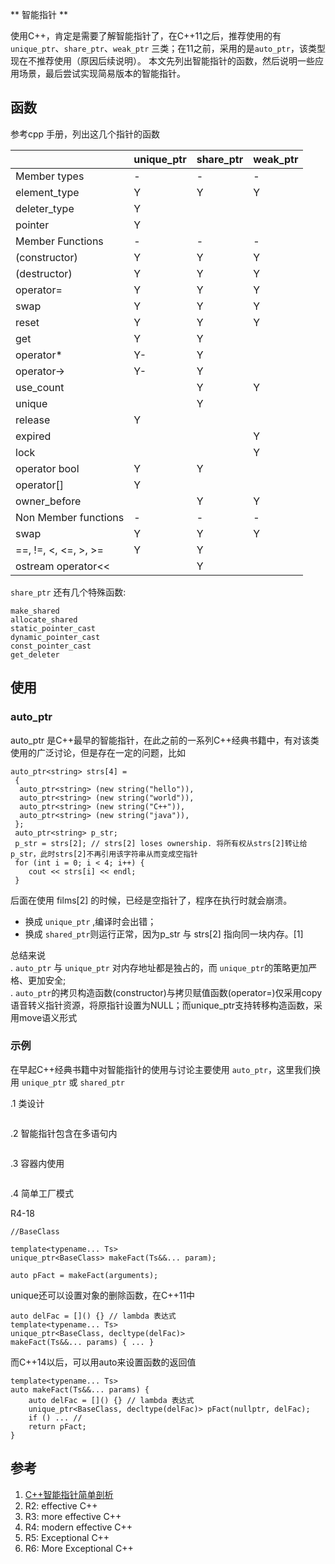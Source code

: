 ** 智能指针 **

 使用C++，肯定是需要了解智能指针了，在C++11之后，推荐使用的有 `unique_ptr`、`share_ptr`、`weak_ptr` 三类；在11之前，采用的是`auto_ptr`，该类型现在不推荐使用（原因后续说明）。
 本文先列出智能指针的函数，然后说明一些应用场景，最后尝试实现简易版本的智能指针。

## 函数

参考cpp 手册，列出这几个指针的函数

|  | unique_ptr | share_ptr | weak_ptr |
| --- | --- | --- | --- |
| Member types | - | - | - |
| element_type | Y | Y | Y |
| deleter_type | Y | | |
| pointer | Y  | | |
| Member Functions | - | - | - |
| (constructor) | Y | Y | Y |
| (destructor) | Y | Y | Y |
| operator= | Y | Y | Y |
| swap | Y | Y | Y |
| reset | Y | Y | Y |
| get | Y | Y |  |
| operator* | Y- | Y | |
| operator-> | Y- | Y | |
| use_count |  | Y | Y |
| unique | | Y | |
| release | Y | | |
| expired | | | Y |
| lock | | | Y |
| operator bool | Y | Y | |
| operator[] | Y | | |
| owner_before | | Y | Y |
| Non Member functions | - | - | - |
| swap | Y | Y | Y |
| ==, !=, <, <=, >, >= | Y | Y | |
| ostream operator<< | | Y | |

`share_ptr` 还有几个特殊函数:
```
make_shared
allocate_shared
static_pointer_cast
dynamic_pointer_cast
const_pointer_cast
get_deleter
```

## 使用

### auto_ptr

auto_ptr 是C++最早的智能指针，在此之前的一系列C++经典书籍中，有对该类使用的广泛讨论，但是存在一定的问题，比如

```
auto_ptr<string> strs[4] =
 {
  auto_ptr<string> (new string("hello")),
  auto_ptr<string> (new string("world")),
  auto_ptr<string> (new string("C++")),
  auto_ptr<string> (new string("java")),
 };
 auto_ptr<string> p_str;
 p_str = strs[2]; // strs[2] loses ownership. 将所有权从strs[2]转让给p_str，此时strs[2]不再引用该字符串从而变成空指针
 for (int i = 0; i < 4; i++) {
	cout << strs[i] << endl;
 }
```

后面在使用 films[2] 的时候，已经是空指针了，程序在执行时就会崩溃。
- 换成 `unique_ptr` ,编译时会出错；
- 换成 `shared_ptr`则运行正常，因为p_str 与 strs[2] 指向同一块内存。[1]

总结来说 <br>
. `auto_ptr` 与 `unique_ptr` 对内存地址都是独占的，而 `unique_ptr`的策略更加严格、更加安全; <br>
.  `auto_ptr`的拷贝构造函数(constructor)与拷贝赋值函数(operator=)仅采用copy语音转义指针资源，将原指针设置为NULL；而unique_ptr支持转移构造函数，采用move语义形式

### 示例

在早起C++经典书籍中对智能指针的使用与讨论主要使用 `auto_ptr`，这里我们换用 `unique_ptr` 或 `shared_ptr` 

.1  类设计 

```

```

.2 智能指针包含在多语句内

```
```

.3 容器内使用
```
```

.4 简单工厂模式

R4-18
```
//BaseClass

template<typename... Ts>
unique_ptr<BaseClass> makeFact(Ts&&... param);

auto pFact = makeFact(arguments);
```
unique还可以设置对象的删除函数，在C++11中
```
auto delFac = []() {} // lambda 表达式
template<typename... Ts>
unique_ptr<BaseClass, decltype(delFac)>
makeFact(Ts&&... params) { ... } 
```
而C++14以后，可以用auto来设置函数的返回值

```
template<typename... Ts>
auto makeFact(Ts&&... params) {
    auto delFac = []() {} // lambda 表达式
    unique_ptr<BaseClass, decltype(delFac)> pFact(nullptr, delFac);
    if () ... //
    return pFact;
}
```

## 参考
1. [C++智能指针简单剖析](https://www.cnblogs.com/lanxuezaipiao/p/4132096.html)
2. R2: effective C++
3. R3: more effective C++ 
4. R4: modern effective C++
5. R5: Exceptional C++
6. R6: More Exceptional C++


